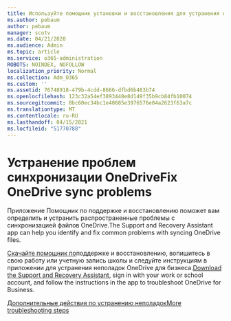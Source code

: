 ```yaml
---
title: Используйте помощник установки и восстановления для устранения неполадок OneDrive для бизнеса
ms.author: pebaum
author: pebaum
manager: scotv
ms.date: 04/21/2020
ms.audience: Admin
ms.topic: article
ms.service: o365-administration
ROBOTS: NOINDEX, NOFOLLOW
localization_priority: Normal
ms.collection: Adm_O365
ms.custom: ''
ms.assetid: 76748918-479b-4cdd-8666-dfbd6b483b74
ms.openlocfilehash: 123c32a54ef3893448e8d149f35b9cb84fb10074
ms.sourcegitcommit: 8bc60ec34bc1e40685e3976576e04a2623f63a7c
ms.translationtype: MT
ms.contentlocale: ru-RU
ms.lasthandoff: 04/15/2021
ms.locfileid: "51770788"
---
```

# <a name="fix-onedrive-sync-problems"></a><span data-ttu-id="3577d-102">Устранение проблем синхронизации OneDrive</span><span class="sxs-lookup"><span data-stu-id="3577d-102">Fix OneDrive sync problems</span></span>

<span data-ttu-id="3577d-103">Приложение Помощник по поддержке и восстановлению поможет вам определить и устранить распространенные проблемы с синхронизацией файлов OneDrive.</span><span class="sxs-lookup"><span data-stu-id="3577d-103">The Support and Recovery Assistant app can help you identify and fix common problems with syncing OneDrive files.</span></span> 
  
<span data-ttu-id="3577d-104">[Скачайте помощник по](https://aka.ms/sara)поддержке и восстановлению, вопишитесь в свою работу или учетную запись школы и следуйте инструкциям в приложении для устранения неполадок OneDrive для бизнеса.</span><span class="sxs-lookup"><span data-stu-id="3577d-104">[Download the Support and Recovery Assistant](https://aka.ms/sara), sign in with your work or school account, and follow the instructions in the app to troubleshoot OneDrive for Business.</span></span> 
  
[<span data-ttu-id="3577d-105">Дополнительные действия по устранению неполадок</span><span class="sxs-lookup"><span data-stu-id="3577d-105">More troubleshooting steps</span></span>](https://go.microsoft.com/fwlink/?linkid=872097)
  

